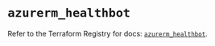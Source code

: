# `azurerm_healthbot`

Refer to the Terraform Registry for docs: [`azurerm_healthbot`](https://registry.terraform.io/providers/hashicorp/azurerm/4.48.0/docs/resources/healthbot).
